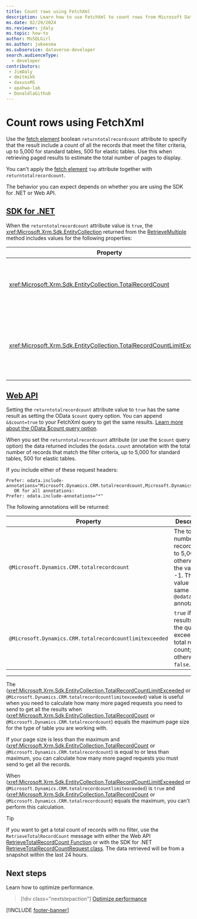 ```yaml
---
title: Count rows using FetchXml
description: Learn how to use FetchXml to count rows from Microsoft Dataverse tables.
ms.date: 02/29/2024
ms.reviewer: jdaly
ms.topic: how-to
author: MsSQLGirl
ms.author: jukoesma
ms.subservice: dataverse-developer
search.audienceType: 
  - developer
contributors:
 - JimDaly
 - dmitmikh
 - dasussMS
 - apahwa-lab
 - DonaldlaGithub
---
```

# Count rows using FetchXml

Use the [fetch element](reference/fetch.md) boolean `returntotalrecordcount` attribute to specify that the result include a count of all the records that meet the filter criteria, up to 5,000 for standard tables, 500 for elastic tables. Use this when retrieving paged results to estimate the total number of pages to display.

You can't apply the [fetch element](reference/fetch.md) `top` attribute together with `returntotalrecordcount`.

The behavior you can expect depends on whether you are using the SDK for .NET or Web API.

## [SDK for .NET](#tab/sdk)

When the `returntotalrecordcount` attribute value is `true`, the <xref:Microsoft.Xrm.Sdk.EntityCollection> returned from the [RetrieveMultiple](xref:Microsoft.Xrm.Sdk.IOrganizationService.RetrieveMultiple%2A)  method includes values for the following properties:


|Property|Description|
|---------|---------|
|<xref:Microsoft.Xrm.Sdk.EntityCollection.TotalRecordCount>|The total number of records up to 5,000; otherwise the value is -1.|
|<xref:Microsoft.Xrm.Sdk.EntityCollection.TotalRecordCountLimitExceeded>|`true` if the results of the query exceeds the total record count; otherwise, `false`.|



## [Web API](#tab/webapi)

Setting the `returntotalrecordcount` attribute value to `true` has the same result as setting the OData `$count` query option. You can append `&$count=true` to your FetchXml query to get the same results. [Learn more about the OData $count query option](../webapi/query/count-rows.md).

When you set the `returntotalrecordcount` attribute (or use the `$count` query option) the data returned includes the `@odata.count` annotation with the total number of records that match the filter criteria, up to 5,000 for standard tables, 500 for elastic tables.

If you include either of these request headers:

```
Prefer: odata.include-annotations="Microsoft.Dynamics.CRM.totalrecordcount,Microsoft.Dynamics.CRM.totalrecordcountlimitexceeded"
   OR for all annotations:
Prefer: odata.include-annotations="*"
```

The following annotations will be returned:

|Property|Description|
|---------|---------|
|`@Microsoft.Dynamics.CRM.totalrecordcount`|The total number of records up to 5,000; otherwise the value is -1. The value is the same as the `@odata.count` annotation.|
|`@Microsoft.Dynamics.CRM.totalrecordcountlimitexceeded`|`true` if the results of the query exceeds the total record count; otherwise, `false`.|

---

The (<xref:Microsoft.Xrm.Sdk.EntityCollection.TotalRecordCountLimitExceeded> or `@Microsoft.Dynamics.CRM.totalrecordcountlimitexceeded`) value is useful when you need to calculate how many more paged requests you need to send to get all the results when (<xref:Microsoft.Xrm.Sdk.EntityCollection.TotalRecordCount> or `@Microsoft.Dynamics.CRM.totalrecordcount`) equals the maximum page size for the type of table you are working with.

If your page size is less than the maximum and (<xref:Microsoft.Xrm.Sdk.EntityCollection.TotalRecordCount> or `@Microsoft.Dynamics.CRM.totalrecordcount`) is equal to or less than maximum, you can calculate how many more paged requests you must send to get all the records.

When (<xref:Microsoft.Xrm.Sdk.EntityCollection.TotalRecordCountLimitExceeded> or `@Microsoft.Dynamics.CRM.totalrecordcountlimitexceeded`) is `true` and (<xref:Microsoft.Xrm.Sdk.EntityCollection.TotalRecordCount> or `@Microsoft.Dynamics.CRM.totalrecordcount`) equals the maximum, you can't perform this calculation.


> [!TIP]
> If you want to get a total count of records with no filter, use the `RetrieveTotalRecordCount` message with either the Web API [RetrieveTotalRecordCount Function](xref:Microsoft.Dynamics.CRM.RetrieveTotalRecordCount) or with the SDK for .NET [RetrieveTotalRecordCountRequest class](xref:Microsoft.Crm.Sdk.Messages.RetrieveTotalRecordCountRequest). The data retrieved will be from a snapshot within the last 24 hours.


## Next steps

Learn how to optimize performance.

> [!div class="nextstepaction"]
> [Optimize performance](optimize-performance.md)

[!INCLUDE [footer-banner](../../../includes/footer-banner.md)]